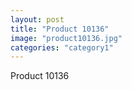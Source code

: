 ```yaml
---
layout: post
title: "Product 10136"
image: "product10136.jpg"
categories: "category1"
---
```

Product 10136
